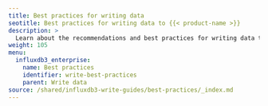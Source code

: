 ```yaml
---
title: Best practices for writing data
seotitle: Best practices for writing data to {{< product-name >}}
description: >
  Learn about the recommendations and best practices for writing data to {{< product-name >}}.
weight: 105
menu:
  influxdb3_enterprise:
    name: Best practices
    identifier: write-best-practices
    parent: Write data
source: /shared/influxdb3-write-guides/best-practices/_index.md
---
```


<!--
The content for this page is at content/shared/influxdb3-write-guides/best-practices/_index.md
-->
